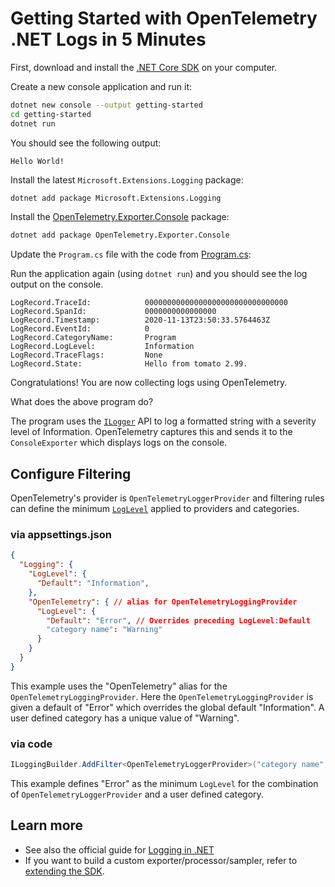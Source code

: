 # Getting Started with OpenTelemetry .NET Logs in 5 Minutes

First, download and install the [.NET Core
SDK](https://dotnet.microsoft.com/download) on your computer.

Create a new console application and run it:

```sh
dotnet new console --output getting-started
cd getting-started
dotnet run
```

You should see the following output:

```text
Hello World!
```

Install the latest `Microsoft.Extensions.Logging` package:

  ```sh
  dotnet add package Microsoft.Extensions.Logging
  ```

Install the
[OpenTelemetry.Exporter.Console](../../../src/OpenTelemetry.Exporter.Console/README.md)
package:

```sh
dotnet add package OpenTelemetry.Exporter.Console
```

Update the `Program.cs` file with the code from [Program.cs](./Program.cs):

Run the application again (using `dotnet run`) and you should see the log output
on the console.

```text
LogRecord.TraceId:            00000000000000000000000000000000
LogRecord.SpanId:             0000000000000000
LogRecord.Timestamp:          2020-11-13T23:50:33.5764463Z
LogRecord.EventId:            0
LogRecord.CategoryName:       Program
LogRecord.LogLevel:           Information
LogRecord.TraceFlags:         None
LogRecord.State:              Hello from tomato 2.99.
```

Congratulations! You are now collecting logs using OpenTelemetry.

What does the above program do?

The program uses the
[`ILogger`](https://docs.microsoft.com/dotnet/api/microsoft.extensions.logging.ilogger)
API to log a formatted string with a severity level of Information. OpenTelemetry
captures this and sends it to the `ConsoleExporter` which displays logs on the console.

## Configure Filtering

OpenTelemetry's provider is `OpenTelemetryLoggerProvider` and filtering rules 
can define the minimum [`LogLevel`](https://docs.microsoft.com/dotnet/api/microsoft.extensions.logging.loglevel)
applied to providers and categories.

### via appsettings.json

```json
{
  "Logging": {
    "LogLevel": {
      "Default": "Information",
    },
    "OpenTelemetry": { // alias for OpenTelemetryLoggingProvider
      "LogLevel": {
        "Default": "Error", // Overrides preceding LogLevel:Default
        "category name": "Warning"
      }
    }
  }
}
```

This example uses the "OpenTelemetry" alias for the `OpenTelemetryLoggingProvider`.
Here the `OpenTelemetryLoggingProvider` is given a default of "Error" which overrides
the global default "Information". A user defined category has a unique value of "Warning".

### via code

```csharp
ILoggingBuilder.AddFilter<OpenTelemetryLoggerProvider>("category name", LogLevel.Error);
```

This example defines "Error" as the minimum `LogLevel` for the combination of
`OpenTelemetryLoggerProvider` and a user defined category.

## Learn more

* See also the official guide for [Logging in .NET](https://docs.microsoft.com/dotnet/core/extensions/logging)
* If you want to build a custom exporter/processor/sampler, refer to [extending
  the SDK](../extending-the-sdk/README.md).
